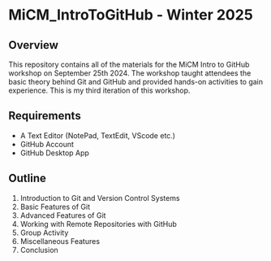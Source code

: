 # MiCM_IntroToGitHub -  Winter 2025

## Overview

This repository contains all of the materials for the MiCM Intro to GitHub workshop on September 25th 2024. 
The workshop taught attendees the basic theory behind Git and GitHub and provided hands-on activities to gain experience. This is my third iteration of this workshop.

## Requirements

* A Text Editor (NotePad, TextEdit, VScode etc.)
* GitHub Account
* GitHub Desktop App 


## Outline

1) Introduction to Git and Version Control Systems
2) Basic Features of Git
3) Advanced Features of Git
4) Working with Remote Repositories with GitHub
5) Group Activity
6) Miscellaneous Features
7) Conclusion
